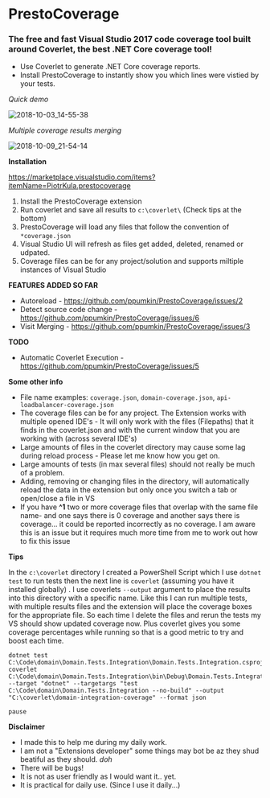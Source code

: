 # PrestoCoverage
### The free and fast Visual Studio 2017 code coverage tool built around Coverlet, the best .NET Core coverage tool!

* Use Coverlet to generate .NET Core coverage reports.
* Install PrestoCoverage to instantly show you which lines were vistied by your tests.

*Quick demo*

![2018-10-03_14-55-38](https://user-images.githubusercontent.com/1249683/46415282-dcaae880-c71c-11e8-8c4f-76de5a3d0cb6.gif)

*Multiple coverage results merging*

![2018-10-09_21-54-14](https://user-images.githubusercontent.com/1249683/46698057-0036cd00-cc0e-11e8-9f77-15cf2e844007.gif)


**Installation**

https://marketplace.visualstudio.com/items?itemName=PiotrKula.prestocoverage

1. Install the PrestoCoverage extension 
1. Run coverlet and save all results to `c:\coverlet\` (Check tips at the bottom)
1. PrestoCoverage will load any files that follow the convention of `*coverage.json`
1. Visual Studio UI will refresh as files get added, deleted, renamed or udpated.
1. Coverage files can be for any project/solution and supports miltiple instances of Visual Studio

**FEATURES ADDED SO FAR**

* Autoreload - https://github.com/ppumkin/PrestoCoverage/issues/2
* Detect source code change - https://github.com/ppumkin/PrestoCoverage/issues/6
* Visit Merging - https://github.com/ppumkin/PrestoCoverage/issues/3 

**TODO**

* Automatic Coverlet Execution - https://github.com/ppumkin/PrestoCoverage/issues/5

**Some other info** 

* File name examples: `coverage.json`, `domain-coverage.json`, `api-loadbalancer-coverage.json`
* The coverage files can be for any project. The Extension works with multiple opened IDE's - It will only work with the files (Filepaths) that it finds in the coverlet.json and with the current window that you are working with (across several IDE's)
 * Large amounts of files in the coverlet directory may cause some lag during reload process - Please let me know how you get on. 
* Large amounts of tests (in max several files) should not really be much of a problem.
* Adding, removing or changing files in the directory, will automatically reload the data in the extension but only once you switch a tab or open/close a file in VS
* If you have **^1** two or more coverage files that overlap with the same file name- and one says there is 0 coverage and another says there is coverage... it could be reported incorrectly as no coverage. I am aware this is an issue but it requires much more time from me to work out how to fix this issue

**Tips**

In the `c:\coverlet` directory I created a PowerShell Script which I use `dotnet test` to run tests then the next line is `coverlet` (assuming you have it installed globally) . I use coverlets `--output` argument to place the results into this directory with a specific name. Like this I can run multiple tests, with multiple results files and the extension will place the coverage boxes for the appropriate file. So each time I delete the files and rerun the tests my VS should show updated coverage now. Plus coverlet gives you some coverage percentages while running so that is a good metric to try and boost each time.

```
dotnet test C:\Code\domain\Domain.Tests.Integration\Domain.Tests.Integration.csproj
coverlet  C:\Code\domain\Domain.Tests.Integration\bin\Debug\Domain.Tests.Integration.dll --target "dotnet" --targetargs "test C:\Code\domain\Domain.Tests.Integration --no-build" --output "C:\coverlet\domain-integration-coverage" --format json

pause
```

**Disclaimer**

* I made this to help me during my daily work. 
* I am not a "Extensions developer" some things may bot be az they shud beatiful as they should. *doh*
* There will be bugs!
* It is not as user friendly as I would want it.. yet.
* It is practical for daily use. (Since I use it daily...)



